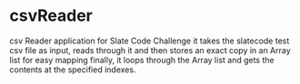# csvReader
csv Reader application for Slate Code Challenge
it takes the slatecode test csv file as input, reads through it and then stores an exact copy in an Array list for easy mapping
finally, it loops through the Array list and gets the contents at the specified indexes.
